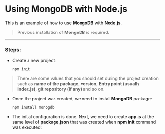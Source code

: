 # Using MongoDB with Node.js

This is an example of how to use **MongoDB** with **Node.js**.

> Previous installation of **MongoDB** is required.

---

### Steps:

- Create a new project:
  
  `npm init`

> There are some values that you should set during the project creation such as **name of the package**, **version**, **Entry point (usually index.js)**, **git repository (if any)** and so on.

- Once the project was created, we need to install **MongoDB** package:
  
  `npm install monogdb`

- The initial configuration is done. Next, we need to create **app.js** at the same level of **package.json** that was created when **npm init** command was executed:

